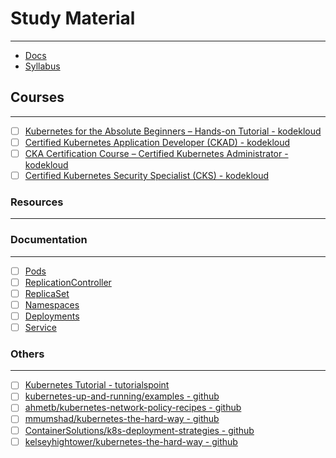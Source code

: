 # Study Material
---

- [Docs](./docs/)
- [Syllabus](./syllabus/)

## Courses
---
- [ ] [Kubernetes for the Absolute Beginners – Hands-on Tutorial - kodekloud](https://kodekloud.com/courses/kubernetes-for-the-absolute-beginners-hands-on/)
- [ ] [Certified Kubernetes Application Developer (CKAD) - kodekloud](https://kodekloud.com/courses/certified-kubernetes-application-developer-ckad/)
- [ ] [CKA Certification Course – Certified Kubernetes Administrator - kodekloud](https://kodekloud.com/courses/certified-kubernetes-administrator-cka/)
- [ ] [Certified Kubernetes Security Specialist (CKS) - kodekloud](https://kodekloud.com/courses/certified-kubernetes-security-specialist-cks/)

### Resources
---
### Documentation
---
- [ ] [Pods](https://kubernetes.io/docs/concepts/workloads/pods/)
- [ ] [ReplicationController](https://kubernetes.io/docs/concepts/workloads/controllers/replicationcontroller/)
- [ ] [ReplicaSet](https://kubernetes.io/docs/concepts/workloads/controllers/replicaset/)
- [ ] [Namespaces](https://kubernetes.io/docs/concepts/overview/working-with-objects/namespaces/)
- [ ] [Deployments](https://kubernetes.io/docs/concepts/workloads/controllers/deployment/)
- [ ] [Service](https://kubernetes.io/docs/concepts/services-networking/service/)

### Others
---
- [ ] [Kubernetes Tutorial - tutorialspoint](https://www.tutorialspoint.com/kubernetes/index.htm)
- [ ] [kubernetes-up-and-running/examples - github](https://github.com/kubernetes-up-and-running/examples)
- [ ] [ahmetb/kubernetes-network-policy-recipes - github](https://github.com/ahmetb/kubernetes-network-policy-recipes)
- [ ] [mmumshad/kubernetes-the-hard-way - github](https://github.com/mmumshad/kubernetes-the-hard-way)
- [ ] [ContainerSolutions/k8s-deployment-strategies - github](https://github.com/ContainerSolutions/k8s-deployment-strategies)
- [ ] [kelseyhightower/kubernetes-the-hard-way - github](https://github.com/kelseyhightower/kubernetes-the-hard-way)
